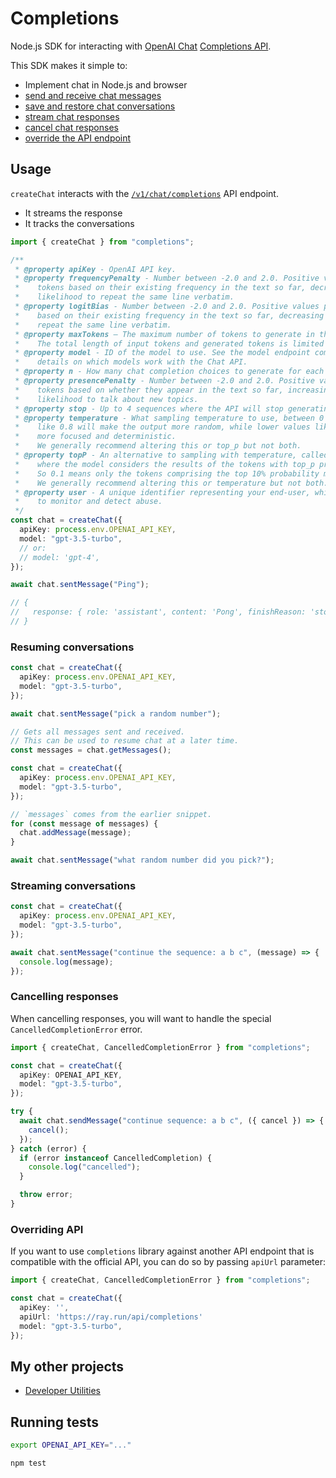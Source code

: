 # Completions

Node.js SDK for interacting with [OpenAI Chat](https://chat.openai.com/) [Completions API](https://platform.openai.com/docs/api-reference/chat/create).

This SDK makes it simple to:

- Implement chat in Node.js and browser
- [send and receive chat messages](#usage)
- [save and restore chat conversations](#resuming-conversations)
- [stream chat responses](#streaming-conversations)
- [cancel chat responses](#cancelling-responses)
- [override the API endpoint](#overriding-api)

## Usage

`createChat` interacts with the [`/v1/chat/completions`](https://platform.openai.com/docs/api-reference/chat/create) API endpoint.

- It streams the response
- It tracks the conversations

```ts
import { createChat } from "completions";

/**
 * @property apiKey - OpenAI API key.
 * @property frequencyPenalty - Number between -2.0 and 2.0. Positive values penalize new
 *    tokens based on their existing frequency in the text so far, decreasing the model's
 *    likelihood to repeat the same line verbatim.
 * @property logitBias - Number between -2.0 and 2.0. Positive values penalize new tokens
 *    based on their existing frequency in the text so far, decreasing the model's likelihood to
 *    repeat the same line verbatim.
 * @property maxTokens – The maximum number of tokens to generate in the chat completion.
 *    The total length of input tokens and generated tokens is limited by the model's context length.
 * @property model - ID of the model to use. See the model endpoint compatibility table for
 *    details on which models work with the Chat API.
 * @property n - How many chat completion choices to generate for each input message.
 * @property presencePenalty - Number between -2.0 and 2.0. Positive values penalize new
 *    tokens based on whether they appear in the text so far, increasing the model's
 *    likelihood to talk about new topics.
 * @property stop - Up to 4 sequences where the API will stop generating further tokens.
 * @property temperature - What sampling temperature to use, between 0 and 2. Higher values
 *    like 0.8 will make the output more random, while lower values like 0.2 will make it
 *    more focused and deterministic.
 *    We generally recommend altering this or top_p but not both.
 * @property topP - An alternative to sampling with temperature, called nucleus sampling,
 *    where the model considers the results of the tokens with top_p probability mass.
 *    So 0.1 means only the tokens comprising the top 10% probability mass are considered.
 *    We generally recommend altering this or temperature but not both.
 * @property user - A unique identifier representing your end-user, which can help OpenAI
 *    to monitor and detect abuse.
 */
const chat = createChat({
  apiKey: process.env.OPENAI_API_KEY,
  model: "gpt-3.5-turbo",
  // or:
  // model: 'gpt-4',
});

await chat.sentMessage("Ping");

// {
//   response: { role: 'assistant', content: 'Pong', finishReason: 'stop' }
// }
```

### Resuming conversations

```ts
const chat = createChat({
  apiKey: process.env.OPENAI_API_KEY,
  model: "gpt-3.5-turbo",
});

await chat.sentMessage("pick a random number");

// Gets all messages sent and received.
// This can be used to resume chat at a later time.
const messages = chat.getMessages();
```

```ts
const chat = createChat({
  apiKey: process.env.OPENAI_API_KEY,
  model: "gpt-3.5-turbo",
});

// `messages` comes from the earlier snippet.
for (const message of messages) {
  chat.addMessage(message);
}

await chat.sentMessage("what random number did you pick?");
```

### Streaming conversations

```ts
const chat = createChat({
  apiKey: process.env.OPENAI_API_KEY,
  model: "gpt-3.5-turbo",
});

await chat.sentMessage("continue the sequence: a b c", (message) => {
  console.log(message);
});
```

### Cancelling responses

When cancelling responses, you will want to handle the special `CancelledCompletionError` error.

```ts
import { createChat, CancelledCompletionError } from "completions";

const chat = createChat({
  apiKey: OPENAI_API_KEY,
  model: "gpt-3.5-turbo",
});

try {
  await chat.sendMessage("continue sequence: a b c", ({ cancel }) => {
    cancel();
  });
} catch (error) {
  if (error instanceof CancelledCompletion) {
    console.log("cancelled");
  }

  throw error;
}
```

### Overriding API

If you want to use `completions` library against another API endpoint that is compatible with the official API, you can do so by passing `apiUrl` parameter:

```ts
import { createChat, CancelledCompletionError } from "completions";

const chat = createChat({
  apiKey: '',
  apiUrl: 'https://ray.run/api/completions'
  model: "gpt-3.5-turbo",
});
```

## My other projects

- [Developer Utilities](https://ray.run/tools)

## Running tests

```bash
export OPENAI_API_KEY="..."

npm test
```
